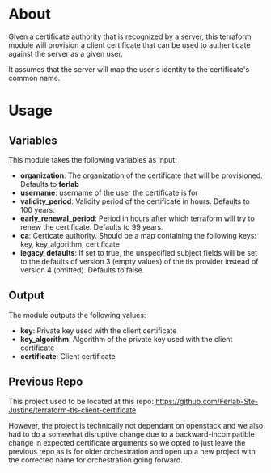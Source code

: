 # About

Given a certificate authority that is recognized by a server, this terraform module will provision a client certificate that can be used to authenticate against the server as a given user.

It assumes that the server will map the user's identity to the certificate's common name.

# Usage

## Variables

This module takes the following variables as input:

- **organization**: The organization of the certificate that will be provisioned. Defaults to **ferlab**
- **username**: username of the user the certificate is for
- **validity_period**: Validity period of the certificate in hours. Defaults to 100 years.
- **early_renewal_period**: Period in hours after which terraform will try to renew the certificate. Defaults to 99 years.
- **ca**: Certicate authority. Should be a map containing the following keys: key, key_algorithm, certificate
- **legacy_defaults**: If set to true, the unspecified subject fields will be set to the defaults of version 3 (empty values) of the tls provider instead of version 4 (omitted). Defaults to false.

## Output

The module outputs the following values:

- **key**: Private key used with the client certificate
- **key_algorithm**: Algorithm of the private key used with the client certificate
- **certificate**: Client certificate

## Previous Repo

This project used to be located at this repo: https://github.com/Ferlab-Ste-Justine/terraform-tls-client-certificate

However, the project is technically not dependant on openstack and we also had to do a somewhat disruptive change due to a backward-incompatible change in expected certificate arguments so we opted to just leave the previous repo as is for older orchestration and open up a new project with the corrected name for orchestration going forward.